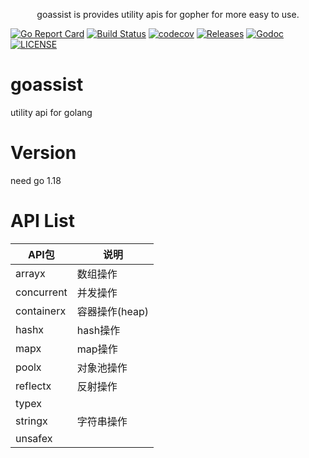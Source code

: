 <p align="center">
goassist is provides utility apis for gopher for more easy to use.
</p>

[![Go Report Card](https://goreportcard.com/badge/github.com/jhunters/goassist?style=flat-square)](https://goreportcard.com/report/github.com/jhunters/goassist)
[![Build Status](https://github.com/jhunters/goassist/actions/workflows/go.yml/badge.svg)](https://github.com/jhunters/goassist/actions/workflows/go.yml)
[![codecov](https://codecov.io/gh/jhunters/goassist/branch/master/graph/badge.svg)](https://codecov.io/gh/jhunters/goassist)
[![Releases](https://img.shields.io/github/release/jhunters/bigqueue/all.svg?style=flat-square)](https://github.com/jhunters/goassist/releases)
[![Godoc](http://img.shields.io/badge/go-documentation-blue.svg?style=flat-square)](https://godoc.org/github.com/jhunters/goassist)
[![LICENSE](https://img.shields.io/github/license/jhunters/goassist.svg?style=flat-square)](https://github.com/jhunters/goassist/blob/master/LICENSE)

# goassist
utility api for golang

# Version
need go 1.18


# API List

API包|说明
--|--
arrayx|数组操作
concurrent|并发操作
containerx|容器操作(heap)
hashx|hash操作
mapx| map操作
poolx|对象池操作
reflectx|反射操作
typex|
stringx|字符串操作
unsafex|